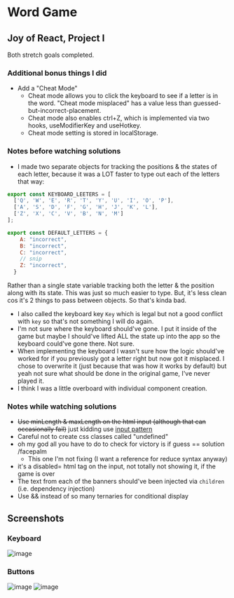 # Word Game

## Joy of React, Project I
Both stretch goals completed.

### Additional bonus things I did

* Add a "Cheat Mode"
    * Cheat mode allows you to click the keyboard to see if a letter is in the word. "Cheat mode misplaced" has a value less than guessed-but-incorrect-placement.
    * Cheat mode also enables ctrl+Z, which is implemented via two hooks, useModifierKey and useHotkey.
    * Cheat mode setting is stored in localStorage.

### Notes before watching solutions
- I made two separate objects for tracking the positions & the states of each letter, because it was a LOT faster to type out each of the letters that way:

```js
export const KEYBOARD_LEETERS = [
  ['Q', 'W', 'E', 'R', 'T', 'Y', 'U', 'I', 'O', 'P'],
  ['A', 'S', 'D', 'F', 'G', 'H', 'J', 'K', 'L'],
  ['Z', 'X', 'C', 'V', 'B', 'N', 'M']
];

export const DEFAULT_LETTERS = {
    A: "incorrect",
    B: "incorrect",
    C: "incorrect",
    // snip
    Z: "incorrect",
  }
  ```
  
  Rather than a single state variable tracking both the letter & the position along with its state. This was just so much easier to type. But, it's less clean cos it's 2 things to pass between objects. So that's kinda bad.
  
- I also called the keyboard key `Key` which is legal but not a good conflict with `key` so that's not something I will do again.
- I'm not sure where the keyboard should've gone. I put it inside of the game but maybe I should've lifted ALL the state up into the app so the keyboard could've gone there. Not sure.
- When implementing the keyboard I wasn't sure how the logic should've worked for if you previously got a letter right but now got it misplaced. I chose to overwrite it (just because that was how it works by default) but yeah not sure what should be done in the original game, I've never played it.
- I think I was a little overboard with individual component creation.
### Notes while watching solutions

* ~~Use minLength & maxLength on the html input (although that can occasionally fail)~~ just kidding use [input pattern](https://www.w3schools.com/tags/tryit.asp?filename=tryhtml5_input_pattern)
* Careful not to create css classes called "undefined"
* oh my god all you have to do to check for victory is if guess == solution /facepalm
    * This one I'm not fixing (I want a reference for reduce syntax anyway)
* it's a disabled= html tag on the input, not totally not showing it, if the game is over
* The text from each of the banners should've been injected via `children` (i.e. dependency injection)
* Use && instead of so many ternaries for conditional display

## Screenshots

### Keyboard

![image](https://user-images.githubusercontent.com/18037011/217351221-7a521263-2175-4500-b0d7-17e58fe3cac8.png)


### Buttons
![image](https://user-images.githubusercontent.com/18037011/217356786-bd447c2e-9dd7-483e-bbcd-d16876284cf4.png)
![image](https://user-images.githubusercontent.com/18037011/217356874-6e6117fb-8ab2-49c8-af7f-9544c3c76644.png)
